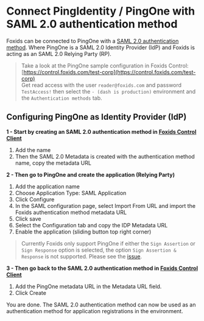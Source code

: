 # Connect PingIdentity / PingOne with SAML 2.0 authentication method

Foxids can be connected to PingOne with a [SAML 2.0 authentication method](auth-method-saml-2.0.md). Where PingOne is a SAML 2.0 Identity Provider (IdP) and Foxids is acting as an SAML 2.0 Relying Party (RP).

> Take a look at the PingOne sample configuration in Foxids Control: [https://control.foxids.com/test-corp](https://control.foxids.com/test-corp)  
> Get read access with the user `reader@foxids.com` and password `TestAccess!` then select the `- (dash is production)` environment and the `Authentication methods` tab.
 
## Configuring PingOne as Identity Provider (IdP)

**1 - Start by creating an SAML 2.0 authentication method in [Foxids Control Client](control.md#foxids-control-client)**

 1. Add the name
 2. Then the SAML 2.0 Metadata is created with the authentication method name, copy the metadata URL

 **2 - Then go to PingOne and create the application (Relying Party)**

  1. Add the application name
  2. Choose Application Type: SAML Application
  3. Click Configure
  4. In the SAML configuration page, select Import From URL and import the Foxids authentication method metadata URL
  5. Click save
  6. Select the Configuration tab and copy the IDP Metadata URL
  7. Enable the application (sliding button top right corner)


> Currently Foxids only support PingOne if either the `Sign Assertion` or `Sign Response` option is selected, the option `Sign Assertion & Response` is not supported. Please see the [issue](https://github.com/ITfoxtec/ITfoxtec.Identity.Saml2/issues/107).

**3 - Then go back to the SAML 2.0 authentication method in [Foxids Control Client](control.md#foxids-control-client)**

1. Add the PingOne metadata URL in the Metadata URL field.
2. Click Create

You are done. The SAML 2.0 authentication method can now be used as an authentication method for application registrations in the environment.